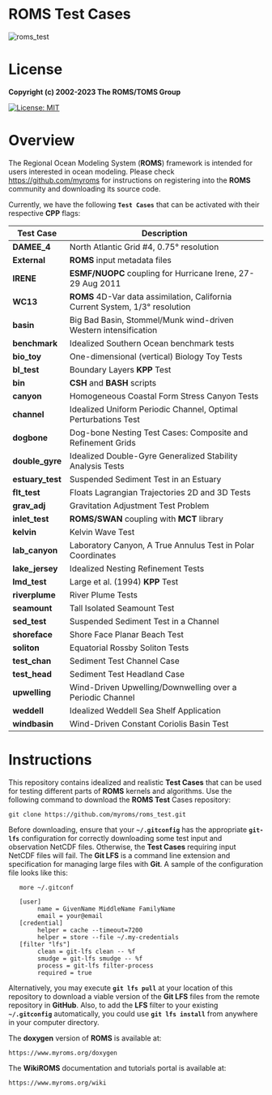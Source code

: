 # **ROMS Test Cases**

![roms_test](https://github.com/myroms/roms_test/assets/23062912/98128120-c5c8-4668-96aa-8ce88b3c947a)

# **License**

**Copyright (c) 2002-2023 The ROMS/TOMS Group**

[![License: MIT](https://img.shields.io/badge/License-MIT-yellow.svg)](https://opensource.org/licenses/MIT)

# Overview

The Regional Ocean Modeling System (**ROMS**) framework is intended for users
interested in ocean modeling. Please check https://github.com/myroms for
instructions on registering into the **ROMS** community and downloading its source
code.

Currently, we have the following **`Test Cases`** that can be activated with
their respective **CPP** flags:

| Test Case |  Description |
| --------- | ------------ |
| **DAMEE_4** | North Atlantic Grid #4, 0.75&deg; resolution |
| **External** | **ROMS** input metadata files |
| **IRENE** | **ESMF/NUOPC** coupling for Hurricane Irene, 27-29 Aug 2011 |
| **WC13** | **ROMS** 4D-Var data assimilation, California Current System, 1/3&deg; resolution |
| **basin** | Big Bad Basin, Stommel/Munk wind-driven Western intensification |
| **benchmark** | Idealized Southern Ocean benchmark tests |
| **bio_toy** | One-dimensional (vertical) Biology Toy Tests |
| **bl_test** | Boundary Layers **KPP** Test |
| **bin** | **CSH** and **BASH** scripts |
| **canyon** | Homogeneous Coastal Form Stress Canyon Tests |
| **channel** | Idealized Uniform Periodic Channel, Optimal Perturbations Test |
| **dogbone** | Dog-bone Nesting Test Cases: Composite and Refinement Grids |
| **double_gyre** | Idealized Double-Gyre Generalized Stability Analysis Tests |
| **estuary_test** | Suspended Sediment Test in an Estuary |
| **flt_test** | Floats Lagrangian Trajectories 2D and 3D Tests |
| **grav_adj** | Gravitation Adjustment Test Problem |
| **inlet_test** | **ROMS/SWAN** coupling with **MCT** library |
| **kelvin** | Kelvin Wave Test |
| **lab_canyon** | Laboratory Canyon, A True Annulus Test in Polar Coordinates |
| **lake_jersey** | Idealized Nesting Refinement Tests |
| **lmd_test** | Large et al. (1994) **KPP** Test |
| **riverplume** | River Plume Tests |
| **seamount** | Tall Isolated Seamount Test |
| **sed_test** | Suspended Sediment Test in a Channel |
| **shoreface** | Shore Face Planar Beach Test |
| **soliton** | Equatorial Rossby Soliton Tests |
| **test_chan** | Sediment Test Channel Case |
| **test_head** | Sediment Test Headland Case |
| **upwelling** | Wind-Driven Upwelling/Downwelling over a Periodic Channel |
| **weddell** | Idealized Weddell Sea Shelf Application |
| **windbasin** | Wind-Driven Constant Coriolis Basin Test |

# Instructions

This repository contains idealized and realistic **Test Cases** that can be used
for testing different parts of **ROMS** kernels and algorithms. Use the following command to download the **ROMS Test** Cases repository:
```
git clone https://github.com/myroms/roms_test.git
```

Before downloading, ensure that your **`~/.gitconfig`** has the appropriate
**`git-lfs`** configuration for correctly downloading some test input and
observation NetCDF files. Otherwise, the **Test Cases** requiring input NetCDF
files will fail. The **Git LFS** is a command line extension and specification
for managing large files with **Git**. A sample of the configuration file looks
like this:
```
   more ~/.gitconf

   [user]
        name = GivenName MiddleName FamilyName
        email = your@email
   [credential]
        helper = cache --timeout=7200
        helper = store --file ~/.my-credentials
   [filter "lfs"]
        clean = git-lfs clean -- %f
        smudge = git-lfs smudge -- %f
        process = git-lfs filter-process
        required = true
```

Alternatively, you may execute **`git lfs pull`** at your location of this
repository to download a viable version of the **Git LFS** files from the
remote repository in **GitHub**. Also, to add the **LFS** filter to your
existing **`~/.gitconfig`** automatically, you could use **`git lfs install`**
from anywhere in your computer directory.

The **doxygen** version of **ROMS** is available at:
```
https://www.myroms.org/doxygen
```
The **WikiROMS** documentation and tutorials portal is available at:
```
https://www.myroms.org/wiki
```
